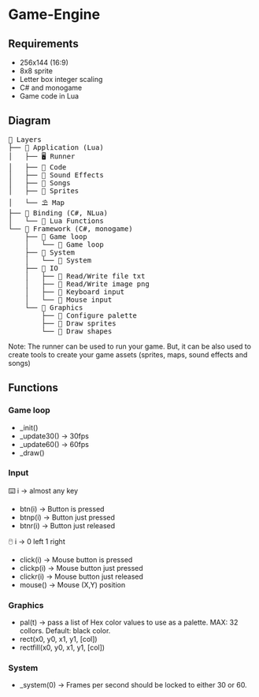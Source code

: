 # Game-Engine

## Requirements 

- 256x144 (16:9)
- 8x8 sprite
- Letter box integer scaling
- C# and monogame
- Game code in Lua

## Diagram

<pre>
📁 Layers
├── 📁 Application (Lua)
│   ├── 🖥️ Runner
│   ├── 📄 Code 
│   ├── 🎵 Sound Effects
│   ├── 🎼 Songs
│   ├── 🐓 Sprites
│   └── ⛱️ Map
├── 📁 Binding (C#, NLua)
│   └── 📄 Lua Functions
└── 📁 Framework (C#, monogame)
    ├── 📁 Game loop
    │   └── 📄 Game loop
    ├── 📁 System
    │   └── 📄 System
    ├── 📁 IO
    │   ├── 📄 Read/Write file txt
    │   ├── 📄 Read/Write image png
    │   ├── 📄 Keyboard input
    │   └── 📄 Mouse input
    └── 📁 Graphics
        ├── 📄 Configure palette
        ├── 📄 Draw sprites
        └── 📄 Draw shapes
</pre>

Note: The runner can be used to run your game. But, it can be also used to create tools to create your game assets (sprites, maps, sound effects and songs)

## Functions

### Game loop

- _init()
- _update30()   -> 30fps
- _update60()   -> 60fps
- _draw()

### Input

⌨️ i -> almost any key

- btn(i)    -> Button is pressed
- btnp(i)   -> Button just pressed
- btnr(i)   -> Button just released

🖱️ i -> 0 left 1 right

- click(i)    -> Mouse button is pressed
- clickp(i)   -> Mouse button just pressed
- clickr(i)   -> Mouse button just released
- mouse()     -> Mouse (X,Y) position

### Graphics

- pal(t) -> pass a list of Hex color values to use as a palette. MAX: 32 collors. Default: black color.
- rect(x0, y0, x1, y1, [col])
- rectfill(x0, y0, x1, y1, [col])

### System

- _system(0) -> Frames per second should be locked to either 30 or 60.
